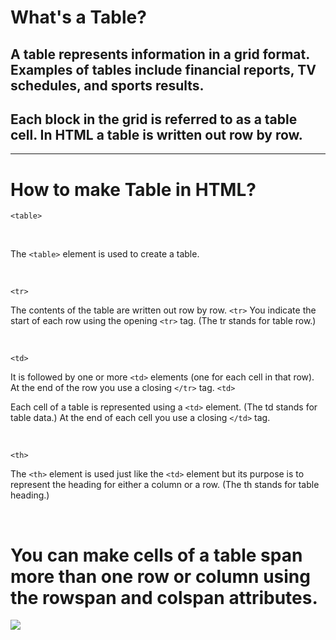 
# What's a Table?

## A table represents information in a grid format. Examples of tables include financial reports, TV schedules, and sports results.

## Each block in the grid is referred to as a table cell. In HTML a table is written out row by row.

<r> <hr>

# How to make Table in HTML?

 `<table>` 
 
<br>

The `<table>` element is used
to create a table.

<br>

 `<tr>`

The contents
of the table are written out row
by row. `<tr>`
You indicate the start of each
row using the opening `<tr>` tag.
(The tr stands for table row.)

<br>

`<td>`

It is followed by one or more
`<td>` elements (one for each cell
in that row).
At the end of the row you use a
closing `</tr>` tag.
`<td>`

Each cell of a table is
represented using a `<td>`
element. (The td stands for
table data.)
At the end of each cell you use a
closing `</td>` tag.

<br>

`<th>`

The `<th>` element is used just
like the `<td>` element but its
purpose is to represent the
heading for either a column or
a row. (The th stands for table
heading.) 

<br>

# You can make cells of a table span more than one row or column using the rowspan and colspan attributes.

![](https://res.cloudinary.com/practicaldev/image/fetch/s--Zhu5E2Bm--/c_imagga_scale,f_auto,fl_progressive,h_900,q_auto,w_1600/https://dev-to-uploads.s3.amazonaws.com/i/02lxssgxrwv7ywp2lhix.jpg)




